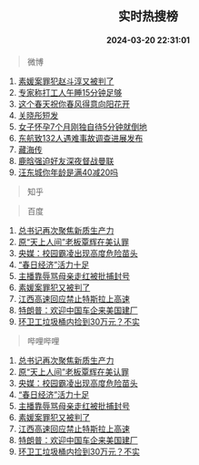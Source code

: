 <div align="center"><h2>实时热搜榜</h2><h4>2024-03-20 22:31:01</h4></div>

> 微博  

1. [素媛案罪犯赵斗淳又被判了](https://s.weibo.com/weibo?q=%23%E7%B4%A0%E5%AA%9B%E6%A1%88%E7%BD%AA%E7%8A%AF%E8%B5%B5%E6%96%97%E6%B7%B3%E5%8F%88%E8%A2%AB%E5%88%A4%E4%BA%86%23&t=31&band_rank=1&Refer=top)<br />
2. [专家称打工人午睡15分钟足够](https://s.weibo.com/weibo?q=%23%E4%B8%93%E5%AE%B6%E7%A7%B0%E6%89%93%E5%B7%A5%E4%BA%BA%E5%8D%88%E7%9D%A115%E5%88%86%E9%92%9F%E8%B6%B3%E5%A4%9F%23&t=31&band_rank=2&Refer=top)<br />
3. [这个春天祝你春风得意向阳花开](https://s.weibo.com/weibo?q=%23%E8%BF%99%E4%B8%AA%E6%98%A5%E5%A4%A9%E7%A5%9D%E4%BD%A0%E6%98%A5%E9%A3%8E%E5%BE%97%E6%84%8F%E5%90%91%E9%98%B3%E8%8A%B1%E5%BC%80%23&t=31&band_rank=3&Refer=top)<br />
4. [关晓彤短发](https://s.weibo.com/weibo?q=%E5%85%B3%E6%99%93%E5%BD%A4%E7%9F%AD%E5%8F%91&t=31&band_rank=4&Refer=top)<br />
5. [女子怀孕7个月刚独自待5分钟就倒地](https://s.weibo.com/weibo?q=%23%E5%A5%B3%E5%AD%90%E6%80%80%E5%AD%957%E4%B8%AA%E6%9C%88%E5%88%9A%E7%8B%AC%E8%87%AA%E5%BE%855%E5%88%86%E9%92%9F%E5%B0%B1%E5%80%92%E5%9C%B0%23&t=31&band_rank=5&Refer=top)<br />
6. [东航致132人遇难事故调查进展发布](https://s.weibo.com/weibo?q=%23%E4%B8%9C%E8%88%AA%E8%87%B4132%E4%BA%BA%E9%81%87%E9%9A%BE%E4%BA%8B%E6%95%85%E8%B0%83%E6%9F%A5%E8%BF%9B%E5%B1%95%E5%8F%91%E5%B8%83%23&t=31&band_rank=6&Refer=top)<br />
7. [藏海传](https://s.weibo.com/weibo?q=%E8%97%8F%E6%B5%B7%E4%BC%A0&t=31&band_rank=7&Refer=top)<br />
8. [鹿晗强迫好友深夜督战曼联](https://s.weibo.com/weibo?q=%E9%B9%BF%E6%99%97%E5%BC%BA%E8%BF%AB%E5%A5%BD%E5%8F%8B%E6%B7%B1%E5%A4%9C%E7%9D%A3%E6%88%98%E6%9B%BC%E8%81%94&t=31&band_rank=8&Refer=top)<br />
9. [汪东城你年龄是满40减20吗](https://s.weibo.com/weibo?q=%23%E6%B1%AA%E4%B8%9C%E5%9F%8E%E4%BD%A0%E5%B9%B4%E9%BE%84%E6%98%AF%E6%BB%A140%E5%87%8F20%E5%90%97%23&t=31&band_rank=9&Refer=top)<br />

> 知乎  


> 百度  

1. [总书记再次聚焦新质生产力](https://www.baidu.com/s?wd=%E6%80%BB%E4%B9%A6%E8%AE%B0%E5%86%8D%E6%AC%A1%E8%81%9A%E7%84%A6%E6%96%B0%E8%B4%A8%E7%94%9F%E4%BA%A7%E5%8A%9B&sa=fyb_news&rsv_dl=fyb_news)<br />
2. [原“天上人间”老板覃辉在美认罪](https://www.baidu.com/s?wd=%E5%8E%9F%E2%80%9C%E5%A4%A9%E4%B8%8A%E4%BA%BA%E9%97%B4%E2%80%9D%E8%80%81%E6%9D%BF%E8%A6%83%E8%BE%89%E5%9C%A8%E7%BE%8E%E8%AE%A4%E7%BD%AA&sa=fyb_news&rsv_dl=fyb_news)<br />
3. [央媒：校园霸凌出现高度危险苗头](https://www.baidu.com/s?wd=%E5%A4%AE%E5%AA%92%EF%BC%9A%E6%A0%A1%E5%9B%AD%E9%9C%B8%E5%87%8C%E5%87%BA%E7%8E%B0%E9%AB%98%E5%BA%A6%E5%8D%B1%E9%99%A9%E8%8B%97%E5%A4%B4&sa=fyb_news&rsv_dl=fyb_news)<br />
4. [“春日经济”活力十足](https://www.baidu.com/s?wd=%E2%80%9C%E6%98%A5%E6%97%A5%E7%BB%8F%E6%B5%8E%E2%80%9D%E6%B4%BB%E5%8A%9B%E5%8D%81%E8%B6%B3&sa=fyb_news&rsv_dl=fyb_news)<br />
5. [主播靠辱骂母亲走红被批捕封号](https://www.baidu.com/s?wd=%E4%B8%BB%E6%92%AD%E9%9D%A0%E8%BE%B1%E9%AA%82%E6%AF%8D%E4%BA%B2%E8%B5%B0%E7%BA%A2%E8%A2%AB%E6%89%B9%E6%8D%95%E5%B0%81%E5%8F%B7&sa=fyb_news&rsv_dl=fyb_news)<br />
6. [素媛案罪犯又被判了](https://www.baidu.com/s?wd=%E7%B4%A0%E5%AA%9B%E6%A1%88%E7%BD%AA%E7%8A%AF%E5%8F%88%E8%A2%AB%E5%88%A4%E4%BA%86&sa=fyb_news&rsv_dl=fyb_news)<br />
7. [江西高速回应禁止特斯拉上高速](https://www.baidu.com/s?wd=%E6%B1%9F%E8%A5%BF%E9%AB%98%E9%80%9F%E5%9B%9E%E5%BA%94%E7%A6%81%E6%AD%A2%E7%89%B9%E6%96%AF%E6%8B%89%E4%B8%8A%E9%AB%98%E9%80%9F&sa=fyb_news&rsv_dl=fyb_news)<br />
8. [特朗普：欢迎中国车企来美国建厂](https://www.baidu.com/s?wd=%E7%89%B9%E6%9C%97%E6%99%AE%EF%BC%9A%E6%AC%A2%E8%BF%8E%E4%B8%AD%E5%9B%BD%E8%BD%A6%E4%BC%81%E6%9D%A5%E7%BE%8E%E5%9B%BD%E5%BB%BA%E5%8E%82&sa=fyb_news&rsv_dl=fyb_news)<br />
9. [环卫工垃圾桶内捡到30万元？不实](https://www.baidu.com/s?wd=%E7%8E%AF%E5%8D%AB%E5%B7%A5%E5%9E%83%E5%9C%BE%E6%A1%B6%E5%86%85%E6%8D%A1%E5%88%B030%E4%B8%87%E5%85%83%EF%BC%9F%E4%B8%8D%E5%AE%9E&sa=fyb_news&rsv_dl=fyb_news)<br />

> 哔哩哔哩  

1. [总书记再次聚焦新质生产力](https://www.baidu.com/s?wd=%E6%80%BB%E4%B9%A6%E8%AE%B0%E5%86%8D%E6%AC%A1%E8%81%9A%E7%84%A6%E6%96%B0%E8%B4%A8%E7%94%9F%E4%BA%A7%E5%8A%9B&sa=fyb_news&rsv_dl=fyb_news)<br />
2. [原“天上人间”老板覃辉在美认罪](https://www.baidu.com/s?wd=%E5%8E%9F%E2%80%9C%E5%A4%A9%E4%B8%8A%E4%BA%BA%E9%97%B4%E2%80%9D%E8%80%81%E6%9D%BF%E8%A6%83%E8%BE%89%E5%9C%A8%E7%BE%8E%E8%AE%A4%E7%BD%AA&sa=fyb_news&rsv_dl=fyb_news)<br />
3. [央媒：校园霸凌出现高度危险苗头](https://www.baidu.com/s?wd=%E5%A4%AE%E5%AA%92%EF%BC%9A%E6%A0%A1%E5%9B%AD%E9%9C%B8%E5%87%8C%E5%87%BA%E7%8E%B0%E9%AB%98%E5%BA%A6%E5%8D%B1%E9%99%A9%E8%8B%97%E5%A4%B4&sa=fyb_news&rsv_dl=fyb_news)<br />
4. [“春日经济”活力十足](https://www.baidu.com/s?wd=%E2%80%9C%E6%98%A5%E6%97%A5%E7%BB%8F%E6%B5%8E%E2%80%9D%E6%B4%BB%E5%8A%9B%E5%8D%81%E8%B6%B3&sa=fyb_news&rsv_dl=fyb_news)<br />
5. [主播靠辱骂母亲走红被批捕封号](https://www.baidu.com/s?wd=%E4%B8%BB%E6%92%AD%E9%9D%A0%E8%BE%B1%E9%AA%82%E6%AF%8D%E4%BA%B2%E8%B5%B0%E7%BA%A2%E8%A2%AB%E6%89%B9%E6%8D%95%E5%B0%81%E5%8F%B7&sa=fyb_news&rsv_dl=fyb_news)<br />
6. [素媛案罪犯又被判了](https://www.baidu.com/s?wd=%E7%B4%A0%E5%AA%9B%E6%A1%88%E7%BD%AA%E7%8A%AF%E5%8F%88%E8%A2%AB%E5%88%A4%E4%BA%86&sa=fyb_news&rsv_dl=fyb_news)<br />
7. [江西高速回应禁止特斯拉上高速](https://www.baidu.com/s?wd=%E6%B1%9F%E8%A5%BF%E9%AB%98%E9%80%9F%E5%9B%9E%E5%BA%94%E7%A6%81%E6%AD%A2%E7%89%B9%E6%96%AF%E6%8B%89%E4%B8%8A%E9%AB%98%E9%80%9F&sa=fyb_news&rsv_dl=fyb_news)<br />
8. [特朗普：欢迎中国车企来美国建厂](https://www.baidu.com/s?wd=%E7%89%B9%E6%9C%97%E6%99%AE%EF%BC%9A%E6%AC%A2%E8%BF%8E%E4%B8%AD%E5%9B%BD%E8%BD%A6%E4%BC%81%E6%9D%A5%E7%BE%8E%E5%9B%BD%E5%BB%BA%E5%8E%82&sa=fyb_news&rsv_dl=fyb_news)<br />
9. [环卫工垃圾桶内捡到30万元？不实](https://www.baidu.com/s?wd=%E7%8E%AF%E5%8D%AB%E5%B7%A5%E5%9E%83%E5%9C%BE%E6%A1%B6%E5%86%85%E6%8D%A1%E5%88%B030%E4%B8%87%E5%85%83%EF%BC%9F%E4%B8%8D%E5%AE%9E&sa=fyb_news&rsv_dl=fyb_news)<br />
